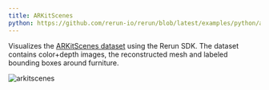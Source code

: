 ```yaml
---
title: ARKitScenes
python: https://github.com/rerun-io/rerun/blob/latest/examples/python/arkitscenes/main.py
---
```


Visualizes the [ARKitScenes dataset](https://github.com/apple/ARKitScenes/) using the Rerun SDK.
The dataset contains color+depth images, the reconstructed mesh and labeled bounding boxes around furniture.

![arkitscenes](https://static.rerun.io/b2874c81d4d716fba07b0fb0893da2a909713ef4_arkitscenes.png)
